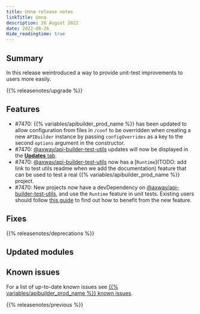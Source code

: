 ```yaml
---
title: Unna release notes
linkTitle: Unna
description: 26 August 2022
date: 2022-08-26
Hide_readingtime: true
---
```

## Summary

In this release weintroduced a way to provide unit-test improvements to users more easily.

{{% releasenotes/upgrade %}}

<!-- ## Breaking changes -->

## Features
* #7470: {{% variables/apibuilder_prod_name %}} has been updated to allow configuration from files in `/conf` to be overridden when creating a new `APIBuilder` instance by passing `configOverrides` as a key to the second `options` argument in the constructor.
* #7470: [@axway/api-builder-test-utils](https://www.npmjs.com/package/@axway/api-builder-test-utils) updates will now be displayed in the [**Updates** tab](/docs/developer_guide/console/#updates-tab).
* #7470: [@axway/api-builder-test-utils](https://www.npmjs.com/package/@axway/api-builder-test-utils) now has a [`Runtime`](TODO: add link to test utils readme when we add the documentation) feature that can be used to test a real {{% variables/apibuilder_prod_name %}} project.
* #7470: New projects now have a devDependency on [@axway/api-builder-test-utils](https://www.npmjs.com/package/@axway/api-builder-test-utils), and use the `Runtime` feature in unit tests. Existing users should follow [this guide](/docs/updates/2022_08_26_update_unit_tests_with_test_utils) to find out how to benefit from the new feature.

## Fixes

{{% releasenotes/deprecations %}}

<!-- Regenerate modules/plugins with api-builder-tools generate-release-notes script -->

## Updated modules

<!-- ## Updated plugins -->

## Known issues

For a list of up-to-date known issues see [{{% variables/apibuilder_prod_name %}} known issues](/docs/known_issues/).

{{% releasenotes/previous %}}
